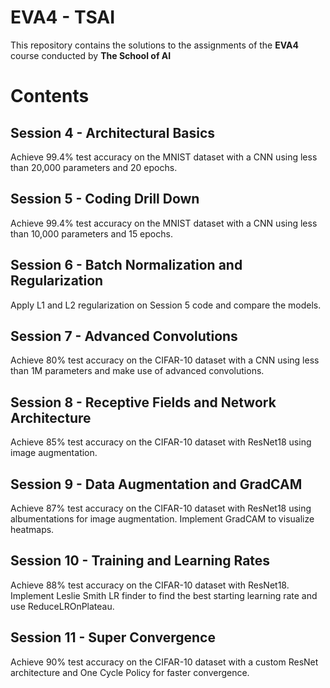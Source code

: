 
# EVA4 - TSAI

This repository contains the solutions to the assignments of the  **EVA4**  course conducted by  **The School of AI**

# Contents

## Session 4 - Architectural Basics

Achieve 99.4% test accuracy on the MNIST dataset with a CNN using less than 20,000 parameters and 20 epochs.

## Session 5 - Coding Drill Down

Achieve 99.4% test accuracy on the MNIST dataset with a CNN using less than 10,000 parameters and 15 epochs.

## Session 6 - Batch Normalization and Regularization

Apply L1 and L2 regularization on Session 5 code and compare the models.

## Session 7 - Advanced Convolutions

Achieve 80% test accuracy on the CIFAR-10 dataset with a CNN using less than 1M parameters and make use of advanced convolutions.

## Session 8 - Receptive Fields and Network Architecture

Achieve 85% test accuracy on the CIFAR-10 dataset with ResNet18 using image augmentation.

## Session 9 - Data Augmentation and GradCAM

Achieve 87% test accuracy on the CIFAR-10 dataset with ResNet18 using albumentations for image augmentation. Implement GradCAM to visualize heatmaps.

## Session 10 - Training and Learning Rates

Achieve 88% test accuracy on the CIFAR-10 dataset with ResNet18. Implement Leslie Smith LR finder to find the best starting learning rate and use ReduceLROnPlateau.

## Session 11 - Super Convergence

Achieve 90% test accuracy on the CIFAR-10 dataset with a custom ResNet architecture and One Cycle Policy for faster convergence.
